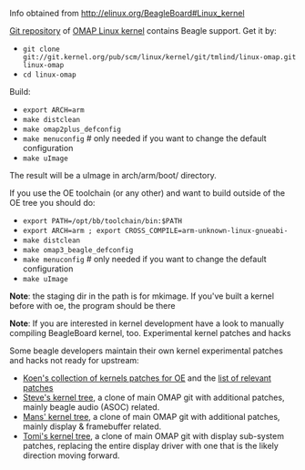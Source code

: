 Info obtained from http://elinux.org/BeagleBoard#Linux_kernel

[Git repository](http://git.kernel.org/?p=linux/kernel/git/tmlind/linux-omap.git;a=summary) of [OMAP Linux kernel](http://muru.com/linux/omap/) contains Beagle support. Get it by:

  * `git clone git://git.kernel.org/pub/scm/linux/kernel/git/tmlind/linux-omap.git linux-omap`
  * `cd linux-omap`

Build:

  * `export ARCH=arm`
  * `make distclean`
  * `make omap2plus_defconfig`
  * `make menuconfig`  # only needed if you want to change the default configuration
  * `make uImage`

The result will be a uImage in arch/arm/boot/ directory.

If you use the OE toolchain (or any other) and want to build outside of the OE tree you should do:

  * `export PATH=/opt/bb/toolchain/bin:$PATH`
  * `export ARCH=arm ; export CROSS_COMPILE=arm-unknown-linux-gnueabi-`
  * `make distclean`
  * `make omap3_beagle_defconfig`
  * `make menuconfig`  # only needed if you want to change the default configuration
  * `make uImage`

**Note**: the staging dir in the path is for mkimage. If you've built a kernel before with oe, the program should be there

**Note**: If you are interested in kernel development have a look to manually compiling BeagleBoard kernel, too.
Experimental kernel patches and hacks

Some beagle developers maintain their own kernel experimental patches and hacks not ready for upstream:

  * [Koen's collection of kernels patches for OE](http://cgit.openembedded.net/cgit.cgi?url=openembedded/tree/packages/linux/linux-omap) and the [list of relevant patches](http://cgit.openembedded.net/cgit.cgi?url=openembedded/tree/packages/linux/linux-omap_git.bb)
  * [Steve's kernel tree](http://www.sakoman.net/cgi-bin/gitweb.cgi?p=linux-omap-2.6.git;a=shortlog;h=refs/heads/test), a clone of main OMAP git with additional patches, mainly beagle audio (ASOC) related.
  * [Mans' kernel tree](http://git.mansr.com/?p=linux-omap;a=summary), a clone of main OMAP git with additional patches, mainly display & framebuffer related.
  * [Tomi's kernel tree](http://www.bat.org/~tomba/linux-omap.html), a clone of main OMAP git with display sub-system patches, replacing the entire display driver with one that is the likely direction moving forward.